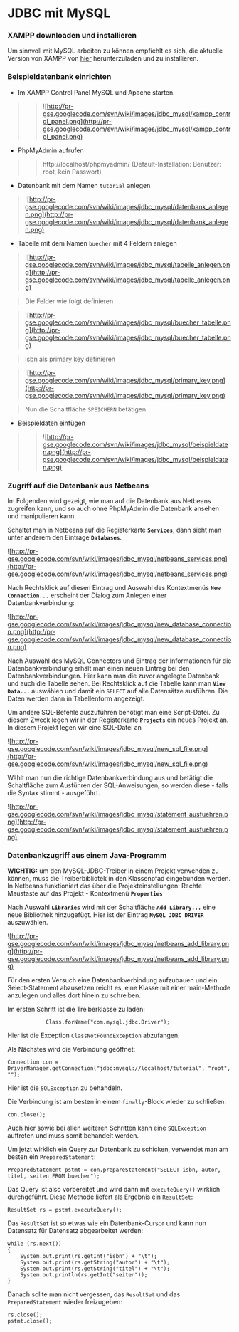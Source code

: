 # JDBC mit MySQL #

### XAMPP downloaden und installieren ###

Um sinnvoll mit MySQL arbeiten zu können empfiehlt es sich, die aktuelle Version von XAMPP  von [hier](http://www.apachefriends.org/de/xampp.html) herunterzuladen und zu installieren.

### Beispieldatenbank einrichten ###

  * Im XAMPP Control Panel MySQL und Apache starten.
> > ![http://pr-gse.googlecode.com/svn/wiki/images/jdbc_mysql/xampp_control_panel.png](http://pr-gse.googlecode.com/svn/wiki/images/jdbc_mysql/xampp_control_panel.png)

  * PhpMyAdmin aufrufen
> > http://localhost/phpmyadmin/
> > (Default-Installation: Benutzer: root, kein Passwort)

  * Datenbank mit dem Namen `tutorial` anlegen


> ![http://pr-gse.googlecode.com/svn/wiki/images/jdbc_mysql/datenbank_anlegen.png](http://pr-gse.googlecode.com/svn/wiki/images/jdbc_mysql/datenbank_anlegen.png)

  * Tabelle mit dem Namen `buecher` mit 4 Feldern anlegen

> ![http://pr-gse.googlecode.com/svn/wiki/images/jdbc_mysql/tabelle_anlegen.png](http://pr-gse.googlecode.com/svn/wiki/images/jdbc_mysql/tabelle_anlegen.png)

> Die Felder wie folgt definieren

> ![http://pr-gse.googlecode.com/svn/wiki/images/jdbc_mysql/buecher_tabelle.png](http://pr-gse.googlecode.com/svn/wiki/images/jdbc_mysql/buecher_tabelle.png)

> isbn als primary key definieren

> ![http://pr-gse.googlecode.com/svn/wiki/images/jdbc_mysql/primary_key.png](http://pr-gse.googlecode.com/svn/wiki/images/jdbc_mysql/primary_key.png)

> Nun die Schaltfläche `SPEICHERN` betätigen.

  * Beispieldaten einfügen
> > ![http://pr-gse.googlecode.com/svn/wiki/images/jdbc_mysql/beispieldaten.png](http://pr-gse.googlecode.com/svn/wiki/images/jdbc_mysql/beispieldaten.png)

### Zugriff auf die Datenbank aus Netbeans ###

Im Folgenden wird gezeigt, wie man auf die Datenbank aus Netbeans zugreifen kann, und so auch ohne PhpMyAdmin die Datenbank ansehen und manipulieren kann.

Schaltet man in Netbeans auf die Registerkarte **`Services`**, dann sieht man unter anderem den Eintrage **`Databases`**.

![http://pr-gse.googlecode.com/svn/wiki/images/jdbc_mysql/netbeans_services.png](http://pr-gse.googlecode.com/svn/wiki/images/jdbc_mysql/netbeans_services.png)

Nach Rechtsklick auf diesen Eintrag und Auswahl des Kontextmenüs **`New Connection...`** erscheint der Dialog zum Anlegen einer Datenbankverbindung:

![http://pr-gse.googlecode.com/svn/wiki/images/jdbc_mysql/new_database_connection.png](http://pr-gse.googlecode.com/svn/wiki/images/jdbc_mysql/new_database_connection.png)

Nach Auswahl des MySQL Connectors und Eintrag der Informationen für die Datenbankverbindung erhält man einen neuen Eintrag bei den Datenbankverbindungen. Hier kann man die zuvor angelegte Datenbank und auch die Tabelle sehen. Bei Rechtsklick auf die Tabelle kann man **`View Data...`** auswählen und damit ein `SELECT` auf alle Datensätze ausführen. Die Daten werden dann in Tabellenform angezeigt.

Um andere SQL-Befehle auszuführen benötigt man eine Script-Datei. Zu diesem Zweck legen wir in der Registerkarte **`Projects`** ein neues Projekt an. In diesem Projekt legen wir eine SQL-Datei an

![http://pr-gse.googlecode.com/svn/wiki/images/jdbc_mysql/new_sql_file.png](http://pr-gse.googlecode.com/svn/wiki/images/jdbc_mysql/new_sql_file.png)

Wählt man nun die richtige Datenbankverbindung aus und betätigt die Schaltfläche zum Ausführen der SQL-Anweisungen, so werden diese - falls die Syntax stimmt - ausgeführt.

![http://pr-gse.googlecode.com/svn/wiki/images/jdbc_mysql/statement_ausfuehren.png](http://pr-gse.googlecode.com/svn/wiki/images/jdbc_mysql/statement_ausfuehren.png)

### Datenbankzugriff aus einem Java-Programm ###

**WICHTIG:** um den MySQL-JDBC-Treiber in einem Projekt verwenden zu können, muss die Treiberbibliotek in den Klassenpfad eingebunden werden. In Netbeans funktioniert das über die Projekteinstellungen: Rechte Maustaste auf das Projekt - Kontextmenü **`Properties`**

Nach Auswahl **`Libraries`** wird mit der Schaltfläche **`Add Library...`** eine neue Bibliothek hinzugefügt. Hier ist der Eintrag **`MySQL JDBC DRIVER`** auszuwählen.

![http://pr-gse.googlecode.com/svn/wiki/images/jdbc_mysql/netbeans_add_library.png](http://pr-gse.googlecode.com/svn/wiki/images/jdbc_mysql/netbeans_add_library.png)

Für den ersten Versuch eine Datenbankverbindung aufzubauen und ein Select-Statement abzusetzen reicht es, eine Klasse mit einer main-Methode anzulegen und alles dort hinein zu schreiben.

Im ersten Schritt ist die Treiberklasse zu laden:
```
            Class.forName("com.mysql.jdbc.Driver");
```
Hier ist die Exception `ClassNotFoundException` abzufangen.

Als Nächstes wird die Verbindung geöffnet:
```
Connection con = DriverManager.getConnection("jdbc:mysql://localhost/tutorial", "root", "");
```
Hier ist die `SQLException` zu behandeln.

Die Verbindung ist am besten in einem `finally`-Block wieder zu schließen:
```
con.close();
```
Auch hier sowie bei allen weiteren Schritten kann eine `SQLException` auftreten und muss somit behandelt werden.

Um jetzt wirklich ein Query zur Datenbank zu schicken, verwendet man am besten ein `PreparedStatement`:
```
PreparedStatement pstmt = con.prepareStatement("SELECT isbn, autor, titel, seiten FROM buecher");
```

Das Query ist also vorbereitet und wird dann mit `executeQuery()` wirklich durchgeführt. Diese Methode liefert als Ergebnis ein `ResultSet`:
```
ResultSet rs = pstmt.executeQuery();
```

Das `ResultSet` ist so etwas wie ein Datenbank-Cursor und kann nun Datensatz für Datensatz abgearbeitet werden:
```
while (rs.next())
{
    System.out.print(rs.getInt("isbn") + "\t");
    System.out.print(rs.getString("autor") + "\t");
    System.out.print(rs.getString("titel") + "\t");
    System.out.println(rs.getInt("seiten"));
}
```

Danach sollte man nicht vergessen, das `ResultSet` und das `PreparedStatement` wieder freizugeben:
```
rs.close();
pstmt.close();
```